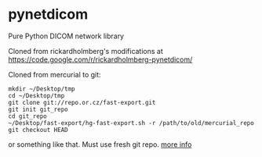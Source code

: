 pynetdicom
==========

Pure Python DICOM network library

Cloned from rickardholmberg's modifications at <https://code.google.com/r/rickardholmberg-pynetdicom/>

Cloned from mercurial to git:

    mkdir ~/Desktop/tmp
    cd ~/Desktop/tmp
    git clone git://repo.or.cz/fast-export.git
    git init git_repo
    cd git_repo
    ~/Desktop/fast-export/hg-fast-export.sh -r /path/to/old/mercurial_repo
    git checkout HEAD
or something like that. Must use fresh git repo. [more info](http://hivelogic.com/articles/converting-from-mercurial-to-git)


